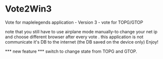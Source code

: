 # Vote2Win3

Vote for maplelegends application - Version 3 - vote for TOPG/GTOP 

note that you still have to use airplane mode manually-to change your net ip and choose different browser after every vote .
this application is not communicate it's DB to the internet (the DB saved on the device only)
Enjoy!


*** new feature ***
switch to change state from TOPG and GTOP.
